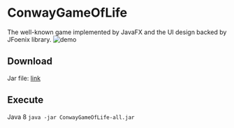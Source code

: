 # ConwayGameOfLife
The well-known game implemented by JavaFX and the UI design backed by JFoenix library.
![demo](demo.gif)

## Download
Jar file: [link](https://github.com/gotchamana/ConwayGameOfLife/releases/download/v1.0/ConwayGameOfLife-all.jar)

## Execute
Java 8
`java -jar ConwayGameOfLife-all.jar`
